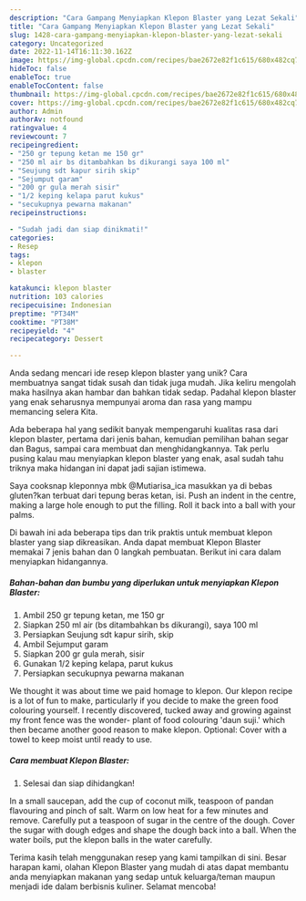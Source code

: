 ```yaml
---
description: "Cara Gampang Menyiapkan Klepon Blaster yang Lezat Sekali"
title: "Cara Gampang Menyiapkan Klepon Blaster yang Lezat Sekali"
slug: 1428-cara-gampang-menyiapkan-klepon-blaster-yang-lezat-sekali
category: Uncategorized
date: 2022-11-14T16:11:30.162Z
image: https://img-global.cpcdn.com/recipes/bae2672e82f1c615/680x482cq70/klepon-blaster-foto-resep-utama.jpg
hideToc: false
enableToc: true
enableTocContent: false
thumbnail: https://img-global.cpcdn.com/recipes/bae2672e82f1c615/680x482cq70/klepon-blaster-foto-resep-utama.jpg
cover: https://img-global.cpcdn.com/recipes/bae2672e82f1c615/680x482cq70/klepon-blaster-foto-resep-utama.jpg
author: Admin
authorAv: notfound
ratingvalue: 4
reviewcount: 7
recipeingredient:
- "250 gr tepung ketan me 150 gr"
- "250 ml air bs ditambahkan bs dikurangi saya 100 ml"
- "Seujung sdt kapur sirih skip"
- "Sejumput garam"
- "200 gr gula merah sisir"
- "1/2 keping kelapa parut kukus"
- "secukupnya pewarna makanan"
recipeinstructions:

- "Sudah jadi dan siap dinikmati!"
categories:
- Resep
tags:
- klepon
- blaster

katakunci: klepon blaster 
nutrition: 103 calories
recipecuisine: Indonesian
preptime: "PT34M"
cooktime: "PT38M"
recipeyield: "4"
recipecategory: Dessert

---
```





Anda sedang mencari ide resep klepon blaster yang unik? Cara membuatnya sangat tidak susah dan tidak juga mudah. Jika keliru mengolah maka hasilnya akan hambar dan bahkan tidak sedap. Padahal klepon blaster yang enak seharusnya mempunyai aroma dan rasa yang mampu memancing selera Kita.





Ada beberapa hal yang sedikit banyak mempengaruhi kualitas rasa dari klepon blaster, pertama dari jenis bahan, kemudian pemilihan bahan segar dan Bagus, sampai cara membuat dan menghidangkannya. Tak perlu pusing kalau mau menyiapkan klepon blaster yang enak,      asal sudah tahu triknya maka hidangan ini dapat jadi sajian istimewa.














Saya cooksnap kleponnya mbk @Mutiarisa_ica masukkan ya di bebas gluten?kan terbuat dari tepung beras ketan, isi. Push an indent in the centre, making a large hole enough to put the filling. Roll it back into a ball with your palms.






Di bawah ini ada beberapa tips dan trik praktis untuk membuat klepon blaster yang siap dikreasikan. Anda dapat membuat Klepon Blaster memakai 7 jenis bahan dan 0 langkah pembuatan. Berikut ini cara dalam menyiapkan hidangannya.

<!--inarticleads1-->

##### Bahan-bahan dan bumbu yang diperlukan untuk menyiapkan Klepon Blaster:

1. Ambil 250 gr tepung ketan, me 150 gr
1. Siapkan 250 ml air (bs ditambahkan bs dikurangi), saya 100 ml
1. Persiapkan Seujung sdt kapur sirih, skip
1. Ambil Sejumput garam
1. Siapkan 200 gr gula merah, sisir
1. Gunakan 1/2 keping kelapa, parut kukus
1. Persiapkan secukupnya pewarna makanan


We thought it was about time we paid homage to klepon. Our klepon recipe is a lot of fun to make, particularly if you decide to make the green food colouring yourself. I recently discovered, tucked away and growing against my front fence was the wonder- plant of food colouring &#39;daun suji.&#39; which then became another good reason to make klepon. Optional: Cover with a towel to keep moist until ready to use. 

<!--inarticleads2-->

##### Cara membuat Klepon Blaster:


1. Selesai dan siap dihidangkan!

In a small saucepan, add the cup of coconut milk, teaspoon of pandan flavouring and pinch of salt. Warm on low heat for a few minutes and remove. Carefully put a teaspoon of sugar in the centre of the dough. Cover the sugar with dough edges and shape the dough back into a ball. When the water boils, put the klepon balls in the water carefully. 

Terima kasih telah menggunakan resep yang kami tampilkan di sini. Besar harapan kami, olahan Klepon Blaster yang mudah di atas dapat membantu anda menyiapkan makanan yang sedap untuk keluarga/teman maupun menjadi ide dalam berbisnis kuliner. Selamat mencoba!
